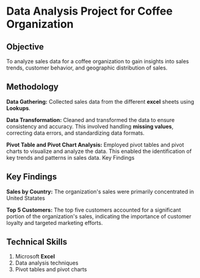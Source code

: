 # Data Analysis Project for Coffee Organization

## Objective
To analyze sales data for a coffee organization to gain insights into sales trends, customer behavior, and geographic distribution of sales.

## Methodology

**Data Gathering:** Collected sales data from the different **excel** sheets using **Lookups**.

**Data Transformation:**  Cleaned and transformed the data to ensure consistency and accuracy. This involved handling **missing values**, correcting data errors, and standardizing data formats.

**Pivot Table and Pivot Chart Analysis:** Employed pivot tables and pivot charts to visualize and analyze the data. This enabled the identification of key trends and patterns in sales data.
Key Findings
## Key Findings

**Sales by Country:** The organization's sales were primarily concentrated in United Statates 

**Top 5 Customers:** The top five customers accounted for a significant portion of the organization's sales, indicating the importance of customer loyalty and targeted marketing efforts.

## Technical Skills
 1. Microsoft **Excel**
 1. Data analysis techniques
 1. Pivot tables and pivot charts